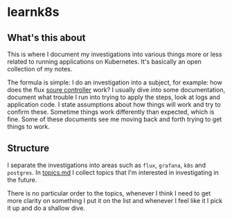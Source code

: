 # learnk8s

## What's this about

This is where I document my investigations into various things more or less related to running applications on Kubernetes. It's basically an open collection of my notes.

The formula is simple: I do an investigation into a subject, for example: how does the flux [soure controller](flux/2-source-controller.md) work?
I usually dive into some documentation, document what trouble I run into trying to apply the steps, look at logs and application code. I state assumptions about how things will work and try to confirm these. Sometime things work differently than expected, which is fine. Some of these documents see me moving back and forth trying to get things to work.

## Structure

I separate the investigations into areas such as `flux`, `grafana`, `k8s` and `postgres`.
In [topics.md](topics.md) I collect topics that I'm interested in investigating in the future. 

There is no particular order to the topics, whenever I think I need to get more clarity on something I put it on the list and whenever I feel like it I pick it up and do a shallow dive.
